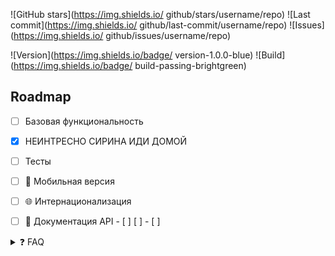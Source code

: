 ![GitHub stars](https://img.shields.io/ github/stars/username/repo)
![Last commit](https://img.shields.io/ github/last-commit/username/repo)
![Issues](https://img.shields.io/ github/issues/username/repo)


![Version](https://img.shields.io/badge/ version-1.0.0-blue) 
![Build](https://img.shields.io/badge/ build-passing-brightgreen)


## Roadmap 
- [ ] Базовая функциональность
- [x] НЕИНТРЕСНО СИРИНА ИДИ ДОМОЙ
- [ ] Тесты
- [ ] 📱 Мобильная версия
- [ ] 🌐 Интернационализация
- [ ] 🚧 Документация API - [ ]
  [ ]  - [ ] 


<details> <summary>❓ FAQ</summary> <details> <summary>Как установить?</summary> <br> Выполните <code>npm install</code> 



    
```mermaid
flowchart TD
    A[Christmas] -->|Get money| B(Go shopping)
    B --> C{Let me think}
    C -->|One| D[Laptop]
    C -->|Two| E[iPhone]
    C -->|Three| F[fa:fa-car Car]
```


</details> </details>



